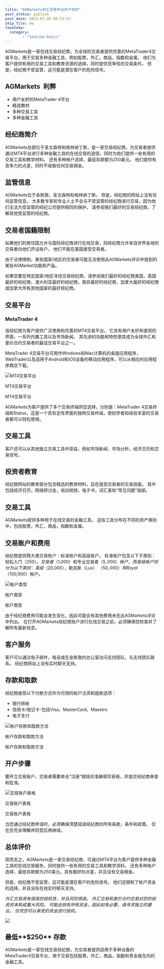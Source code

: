```yaml
---
title: "AGMarkets外汇交易平台开户测评"
post_status: publish
post_date: 2023-07-26 06:53:53
skip_file: no
taxonomy:
  category:
        - "toutiao-basic"
---
```


AGMarkets是一家在线交易经纪商，为全球的交易者提供完善的MetaTrader4交易平台，用于交易多种金融工具，例如股票，外汇，商品，指数和金属。 他们为客户提供有用的交易工具和教育资源的选择，同时提供竞争性的交易条件。 但是，经纪商不受监管，这可能是潜在客户的危险信号。

## AGMarkets  利弊

- 用户友好的MetaTrader 4平台
- 精选教材
- 多种交易工具
- 多种金融工具

## 经纪商简介

AGMarkets总部位于圣文森特和格林纳丁斯，是一家交易经纪商，为交易者提供通过MT4平台进行多种金融工具的在线交易的途径，同时为他们提供一些有用的交易工具和教学材料。 还有多种帐户选择，最低存款额为250美元。 他们提供有竞争力的点差，同时不收取任何交易佣金。

## 监管信息

AGMarkets位于金斯敦，圣文森特和格林纳丁斯。 但是，经纪商的网站上没有任何监管信息。 大多数专家和专业人士不会与不受监管的经纪商进行交易，因为他们无法为受监管的经纪公司提供相同的保护。 请参阅我们最好的交易经纪商，了解其他受监管的经纪商。

## 交易者国籍限制

如果他们的居住国允许与国际经纪商进行在线交易，则经纪商允许来自世界各地的交易者向他们开设账户。 他们不能在美国接受交易者。

由于法律限制，某些国家/地区的交易者可能无法使用此AGMarkets评论中提到的某些AGMarket功能和产品。

如果您要在特定国家/地区寻找交易经纪商，请参阅我们最好的经纪商美国，英国最好的经纪商，澳大利亚最好的经纪商，南非最好的经纪商，加拿大最好的经纪商或加拿大所有其他国家的最好经纪商。

## 交易平台

### **MetaTrader 4**

该经纪商为客户提供广泛使用和完善的MT4交易平台。 它具有用户友好和直观的界面，一系列内置工具以及市场新闻。 其先进的功能和特性使其成为全球外汇和差价合约交易者的最佳交易平台之一。

MetaTrader 4交易平台可用作Windows和Mac计算机的桌面应用程序，WebTrader以及适用于Android和iOS设备的移动应用程序，可以从相应的应用程序商店下载。

![MT4交易平台](https://cdn.fendou.la/funstoutiao/2020/11/AGMarkets-Review-MT4-Trading-Platform-.jpg "MT4交易平台")

MT4交易平台

MT4交易平台

AGMarkets为客户提供了多个交易终端供您选择，分别是：MetaTrader 4交易终端和Status，这是一个具有定性界面的独特交易终端，使初学者和经验丰富的交易者都可以轻松使用。

## 交易工具

客户还可以从其他独立交易工具中受益，例如市场新闻，市场分析，经济日历和交易信号。

## 投资者教育

经纪商网站的教育部分包含精选的教育材料，旨在提高交易者的交易技能。 其中包括经济日历，网络研讨会，培训视频，电子书，词汇表和“常见问题”局部。

## 交易工具

AGMarkets提供多种用于在线交易的金融工具。 这些工具分布在不同的资产类别中，包括股票，外汇，商品，指数和金属。

## 交易账户和费用

经纪商提供两大类交易账户：标准账户和高级账户。 标准帐户包含以下子类别：轻松入门（$250），交易者（$1,000）和专业交易者（$5,000）帐户，而高级帐户则分为以下类别：高级（$20,000），勒克斯（Lux） （$50,000）和Royal（$100,000）帐户。

![帐户类型](https://cdn.fendou.la/funstoutiao/2020/11/AGMarkets-Review-Account-Types-1024x1000.jpg "帐户类型")

帐户类型

帐户类型

由于经纪商费用可能会发生变化，因此可能会有其他费用未在此AGMarkets评论中列出。 在打开AGMarkets经纪商账户进行在线交易之前，必须确保您检查并了解所有最新信息。

## 客户服务

客户可以通过电子邮件，电话或在金斯敦的办公室访问支持团队，与支持团队联系。 经纪商网站上没有实时聊天支持。

## 存款和取款

经纪商接受以下付款方式作为可用的帐户注资和提款选项：

- 银行转帐
- 信用卡/借记卡-包括Visa，MasterCard，Maestro
- 电子支付

![帐户存款和取款方法](https://cdn.fendou.la/funstoutiao/2020/11/AGMarkets-Review-Account-Deposit-Withdrawal-Methods-1024x185.jpg "帐户存款和取款方法")

帐户存款和取款方法

帐户存款和取款方法

## 开户步骤

要开立交易账户，交易者需要单击“注册”按钮并准确填写表格，并提交经纪商审查和批准。

![交易账户表格](https://cdn.fendou.la/funstoutiao/2020/11/AGMarkets-Review-Trading-Account-Form.png "交易账户表格")

交易账户表格

交易账户表格

当您通过经纪商申请时，必须确保清楚阅读经纪商的所有条款，条件和政策。 仅在您完全理解并同意后再继续。

## 总体评价

简而言之，AGMarkets是一家交易经纪商，可通过MT4平台为客户提供多种金融工具的在线交易服务，同时提供一些有用的交易工具和教学资料。 还有多种账户选择，最低存款额为250美元，具有极好的点差，并且没有交易佣金。

但是，经纪商不受监管，这可能是潜在客户的危险信号。 他们还限制了帐户资金的选择，并且没有在线实时聊天支持。

_外汇交易具有很高的投机性，并且风险很高。 外汇交易和差价合约交易对您的投资资本构成重大风险。 可能会损失所有资金，因此如有必要，请寻求独立的建议。 仅凭您可以承受的资金进行投机。_

![](https://cdn.fendou.la/funstoutiao/2020/11/AGMarkets-Logo.png)

## 最低**$250** 存款

AGMarkets是一家在线交易经纪商，为交易者提供适用于多种设备的MetaTrader4交易平台，用于交易包括股票，外汇，商品，指数和贵金属在内的金融工具。
